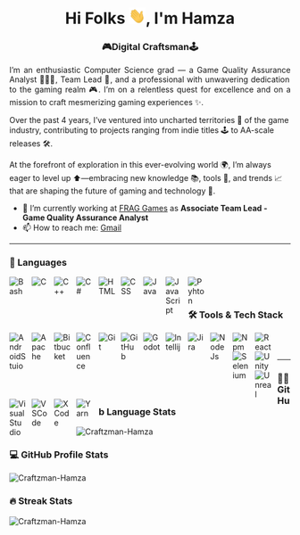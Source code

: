 <h1 align="center">Hi Folks <img src="./assets/wave.gif" width="30">, I'm Hamza</h1>

<h3 align="center">🎮Digital Craftsman🕹️</h3>

<p align="justify">
I’m an enthusiastic Computer Science grad — a Game Quality Assurance Analyst 👨🏻‍💻, Team Lead 🧭, and a professional with unwavering dedication to the gaming realm 🎮. I’m on a relentless quest for excellence and on a mission to craft mesmerizing gaming experiences ✨.

Over the past 4 years, I’ve ventured into uncharted territories 🌌 of the game industry, contributing to projects ranging from indie titles 🕹️ to AA-scale releases 🛠️.

At the forefront of exploration in this ever-evolving world 🌍, I’m always eager to level up ⬆️—embracing new knowledge 📚, tools 🧰, and trends 📈 that are shaping the future of gaming and technology 🚀.

</p>

- 🔭 I’m currently working at [FRAG Games](https://www.frag-games.com/) as **Associate Team Lead - Game Quality Assurance Analyst**
- 📫 How to reach me: [Gmail](mailto:dev.hamzasultan@gmail.com)

---

<h3 align="left">🧰 Languages</h3>
<img align="left" alt="Bash" width="30px" style="padding-right:10px;" src="https://cdn.jsdelivr.net/gh/devicons/devicon/icons/bash/bash-plain.svg" />
<img align="left" alt="C" width="30px" style="padding-right:10px;" src="https://cdn.jsdelivr.net/gh/devicons/devicon/icons/c/c-plain.svg" />
<img align="left" alt="C++" width="30px" style="padding-right:10px;" src="https://cdn.jsdelivr.net/gh/devicons/devicon/icons/cplusplus/cplusplus-plain.svg" />
<img align="left" alt="C#" width="30px" style="padding-right:10px;" src="https://cdn.jsdelivr.net/gh/devicons/devicon/icons/csharp/csharp-plain.svg" />
<img align="left" alt="HTML" width="30px" style="padding-right:10px;" src="https://cdn.jsdelivr.net/gh/devicons/devicon/icons/html5/html5-plain.svg" />
<img align="left" alt="CSS" width="30px" style="padding-right:10px;" src="https://cdn.jsdelivr.net/gh/devicons/devicon/icons/css3/css3-plain.svg" />
<img align="left" alt="Java" width="30px" style="padding-right:10px;" src="https://cdn.jsdelivr.net/gh/devicons/devicon/icons/java/java-plain.svg" />
<img align="left" alt="JavaScript" width="30px" style="padding-right:10px;" src="https://cdn.jsdelivr.net/gh/devicons/devicon/icons/javascript/javascript-plain.svg" />
<img align="left" alt="Pyhton" width="30px" style="padding-right:10px;" src="https://cdn.jsdelivr.net/gh/devicons/devicon/icons/python/python-plain.svg" />
<br /><br />

<h3 align="left">🛠 Tools & Tech Stack</h3>
<img align="left" alt="AndroidStuio" width="30px" style="padding-right:10px;" src="https://cdn.jsdelivr.net/gh/devicons/devicon/icons/androidstudio/androidstudio-original.svg" />
<img align="left" alt="Apache" width="30px" style="padding-right:10px;" src="https://cdn.jsdelivr.net/gh/devicons/devicon/icons/apache/apache-original.svg" />
<img align="left" alt="Bitbucket" width="30px" style="padding-right:10px;" src="https://cdn.jsdelivr.net/gh/devicons/devicon/icons/bitbucket/bitbucket-original.svg" />
<img align="left" alt="Confluence" width="30px" style="padding-right:10px;" src="https://cdn.jsdelivr.net/gh/devicons/devicon/icons/confluence/confluence-original.svg" />
<img align="left" alt="Git" width="30px" style="padding-right:10px;" src="https://cdn.jsdelivr.net/gh/devicons/devicon/icons/git/git-original.svg" />
<img align="left" alt="GitHub" width="30px" style="padding-right:10px;" src="https://cdn.jsdelivr.net/gh/devicons/devicon/icons/github/github-original.svg" />
<img align="left" alt="Godot" width="30px" style="padding-right:10px;" src="https://cdn.jsdelivr.net/gh/devicons/devicon/icons/godot/godot-original.svg" />
<img align="left" alt="Intellij" width="30px" style="padding-right:10px;" src="https://cdn.jsdelivr.net/gh/devicons/devicon/icons/intellij/intellij-original.svg" />
<img align="left" alt="Jira" width="30px" style="padding-right:10px;" src="https://cdn.jsdelivr.net/gh/devicons/devicon/icons/bitbucket/bitbucket-original.svg" />
<img align="left" alt="NodeJs" width="30px" style="padding-right:10px;" src="https://cdn.jsdelivr.net/gh/devicons/devicon/icons/nodejs/nodejs-original.svg" />
<img align="left" alt="Npm" width="30px" style="padding-right:10px;" src="https://cdn.jsdelivr.net/gh/devicons/devicon/icons/npm/npm-original-wordmark.svg" />
<img align="left" alt="React" width="30px" style="padding-right:10px;" src="https://cdn.jsdelivr.net/gh/devicons/devicon/icons/react/react-original.svg" />
<img align="left" alt="Selenium" width="30px" style="padding-right:10px;" src="https://cdn.jsdelivr.net/gh/devicons/devicon/icons/selenium/selenium-original.svg" />
<img align="left" alt="Unity" width="30px" style="padding-right:10px;" src="https://cdn.jsdelivr.net/gh/devicons/devicon/icons/unity/unity-original.svg" />
<img align="left" alt="Unreal" width="30px" style="padding-right:10px;" src="https://cdn.jsdelivr.net/gh/devicons/devicon/icons/unrealengine/unrealengine-original.svg" />
<img align="left" alt="VisualStudio" width="30px" style="padding-right:10px;" src="https://cdn.jsdelivr.net/gh/devicons/devicon/icons/visualstudio/visualstudio-plain.svg" />
<img align="left" alt="VSCode" width="30px" style="padding-right:10px;" src="https://cdn.jsdelivr.net/gh/devicons/devicon/icons/vscode/vscode-original.svg" />
<img align="left" alt="XCode" width="30px" style="padding-right:10px;" src="https://cdn.jsdelivr.net/gh/devicons/devicon/icons/xcode/xcode-original.svg" />
<img align="left" alt="Yarn" width="30px" style="padding-right:10px;" src="https://cdn.jsdelivr.net/gh/devicons/devicon/icons/yarn/yarn-original.svg" />
<br /><br />

---

<h3>🐱‍💻 GitHub Language Stats</h3>
<img src="https://github-readme-stats.vercel.app/api/top-langs?username=Craftzman-Hamza&show_icons=true&locale=en&layout=compact&theme=tokyonight" alt="Craftzman-Hamza" />

<h3>💻 GitHub Profile Stats</h3>
<img src="https://github-readme-stats.vercel.app/api?username=Craftzman-Hamza&show_icons=true&locale=en&theme=tokyonight" alt="Craftzman-Hamza" />

<h3 align="left">🔥 Streak Stats</h3>
<img align="center" src="https://github-readme-streak-stats.herokuapp.com/?user=Craftzman-Hamza&&theme=tokyonight" alt="Craftzman-Hamza" />
